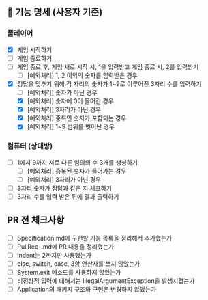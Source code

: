 ## 📌 기능 명세 (사용자 기준)

### 플레이어

- [X] 게임 시작하기
- [ ] 게임 종료하기
- [ ] 게임 종료 후, 게임 새로 시작 시, 1을 입력받고 게임 종료 시, 2를 입력받기
    - [ ] [예외처리] 1, 2 이외의 숫자를 입력받은 경우
- [x] 정답을 맞추기 위해 각 자리의 숫자가 1~9로 이루어진 3자리 수를 입력하기
    - [ ] [예외처리] 숫자가 아닌 경우
    - [x] [예외처리] 숫자에 0이 들어간 경우
    - [x] [예외처리] 3자리가 아닌 경우
    - [x] [예외처리] 중복인 숫자가 포함되는 경우
    - [x] [예외처리] 1~9 범위를 벗어난 경우

### 컴퓨터 (상대방)

- [ ] 1에서 9까지 서로 다른 임의의 수 3개를 생성하기
    - [ ] [예외처리] 중복된 숫자가 들어가는 경우
    - [ ] [예외처리] 3자리가 아닌 경우
- [ ] 3자리 숫자가 정답과 같은 지 체크하기
- [ ] 3자리 수를 입력 받은 뒤에 결과 출력하기

## PR 전 체크사항

- [ ] Specification.md에 구현할 기능 목록을 정리해서 추가했는가
- [ ] PullReq-.md에 PR 내용을 정리했는가
- [ ] indent는 2까지만 사용했는가
- [ ] else, switch, case, 3항 연산자를 쓰지 않았는가
- [ ] System.exit 메소드를 사용하지 않았는가
- [ ] 비정상적 입력에 대해서는 IllegalArgumentException을 발생시켰는가
- [ ] Application의 패키지 구조와 구현은 변경하지 않았는가